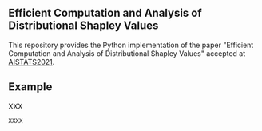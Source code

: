 ## Efficient Computation and Analysis of Distributional Shapley Values

This repository provides the Python implementation of the paper "Efficient Computation and Analysis of Distributional Shapley Values" accepted at [AISTATS2021](https://aistats.org/aistats2021). 

## Example

XXX

```
XXXX
```



